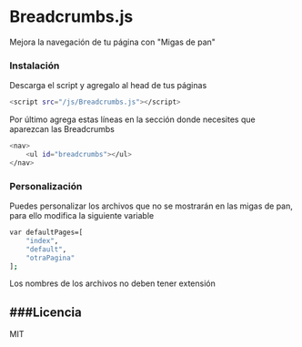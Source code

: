 # Breadcrumbs.js
Mejora la navegación de tu página con "Migas de pan"

### Instalación

Descarga el script y agregalo al head de tus páginas

```sh
<script src="/js/Breadcrumbs.js"></script>
```

Por último agrega estas líneas en la sección donde necesites que aparezcan las Breadcrumbs

```sh
<nav>
	<ul id="breadcrumbs"></ul>
</nav>
```
### Personalización
Puedes personalizar los archivos que no se mostrarán en las migas de pan, para ello modifica la siguiente variable
```sh
var defaultPages=[
	"index",
	"default",
	"otraPagina"
];
```
Los nombres de los archivos no deben tener extensión

###Licencia
----

MIT
